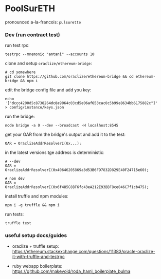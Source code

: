 # PoolSurETH

pronounced a-la-francois: `pulsurette`


### Dev (run contract test)

run test rpc:

    testrpc --mnemonic "antani" --accounts 10

clone and setup `oraclize/ethereum-bridge`:

    # cd somewhere
    git clone https://github.com/oraclize/ethereum-bridge && cd ethereum-bridge && npm i

edit the bridge config file and add you key:

    echo '["dccc4200d5c8738264dc8a9064c03cd5e06af653cac0c5b99e8634bb6175882c"]' > config/instance/keys.json

run the bridge:

    node bridge -a 0 --dev --broadcast -H localhost:8545

<!-- node bridge -a 0 --dev -->

get your OAR from the bridge's output and add it to the test:

    OAR = OraclizeAddrResolverI(0x...);

in the latest versions tge address is deterministic:

    # --dev
    OAR = OraclizeAddrResolverI(0x40646205869a3d53B6FD7832D829E40F24715e60);

    # non dev
    OAR = OraclizeAddrResolverI(0x6f485C8BF6fc43eA212E93BBF8ce046C7f1cb475);



install truffle and npm modules:

    npm i -g truffle && npm i

run tests:

    truffle test


### useful setup docs/guides

- oraclize + truffle setup: https://ethereum.stackexchange.com/questions/11383/oracle-oraclize-it-with-truffle-and-testrpc

- ruby webapp boilerplate: https://github.com/makevoid/roda_haml_boilerplate_bulma
